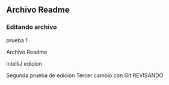
## Archivo Readme

### Editando archivo
prueba 1


Archivo Readme

intelliJ edicion


Segunda prueba de edición 
Tercer cambio con Git
REVISANDO
